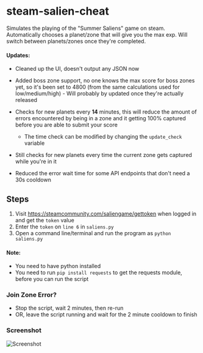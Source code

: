 # steam-salien-cheat
Simulates the playing of the "Summer Saliens" game on steam. Automatically chooses a planet/zone that will give you the max exp. Will switch between planets/zones once they're completed.

#### Updates:
- Cleaned up the UI, doesn't output any JSON now

- Added boss zone support, no one knows the max score for boss zones yet, so it's been set to 4800 (from the same calculations used for low/medium/high) - Will probably by updated once they're actually released

- Checks for new planets every **14** minutes, this will reduce the amount of errors encountered by being in a zone and it getting 100% captured before you are able to submit your score
	- The time check can be modified by changing the `update_check` variable

- Still checks for new planets every time the current zone gets captured while you're in it

- Reduced the error wait time for some API endpoints that don't need a 30s cooldown

## Steps
1. Visit https://steamcommunity.com/saliengame/gettoken when logged in and get the `token` value
2. Enter the `token` on `line 6` in `saliens.py`
3. Open a command line/terminal and run the program as `python saliens.py`

#### Note:
- You need to have python installed
- You need to run `pip install requests` to get the requests module, before you can run the script

### Join Zone Error?
- Stop the script, wait 2 minutes, then re-run 
- OR, leave the script running and wait for the 2 minute cooldown to finish

### Screenshot
![Screenshot](https://raw.githubusercontent.com/nathan78906/steam-salien-cheat/master/screenshot.png)
